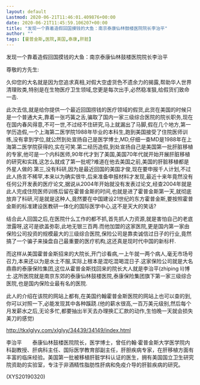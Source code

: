 ```yaml
---
layout: default
Lastmod: 2020-06-21T11:46:01.409876+00:00
date: 2020-06-21T11:45:59.106207+00:00
title: "发现一个靠着造假回国摸钱的大鱼：南京泰康仙林鼓楼医院院长李治平"
author: ""
tags: [霍普金斯,医院,美国,泰康,肝脏]
---
```


发现一个靠着造假回国摸钱的大鱼：南京泰康仙林鼓楼医院院长李治平

尊敬的方先生:

久仰您的大名就是因为您追求真相,对假大空虚货色不遗余力的揭露,帮助华人世界清理败类,特别是在生物医疗卫生领域,您更是每次出手,必然稳准狠,给假货们致命一击.

此次去信,就是给你提供一个最近回国捞钱的医疗领域的假货,此货在美国的时候只是一个普通大夫,靠着一张巧簧之舌,骗取了国内一家三级综合医院的院长职务,现在在国内春风得意,不可一世,不过经不住研究,马上就漏出了马脚,假在几个地方,第一学历造假,一个上海第二医学院1988年毕业的本科生,跑到美国接受了住院医师训练,没有拿到学位,就公然到处宣扬自己是医学博士,MD,仔细一查MD是1988年在上海第二医学院获得的,实在可笑.第二经历造假,到处宣扬自己是美国第一批肝脏移植的专家,他可是一个内科医师,90年代才到了美国,美国70年代就开始开展肝脏移植的研究和实践,这怎么就成了第一批呢?难道在他去美国之前,美国的肝脏移植都是外星人做的.第三,没有科研,因为是最近回国的美国才俊,现在要申报千人计划,不过此人扬言不稀罕,本来以为确实很牛,后来准备申报材料才发现,最近十来年竟然没有任何公开发表的医疗论文,据说从2004年开始就没有发表过论文,经查2004年就是此人完成住院医师训练后留在霍普金斯的时间,也就是进了霍普金斯第一天,就彻底放弃了科研,可是就是这种人,竟然要在中国建设21世纪的东方霍普金斯,要按照霍普金斯的标准建设医教研一体化的国际医学中心,这不是天大的笑话?

结合此人回国之后,在医院什么工作的都不抓,首先抓人力资源,就是害怕自己的老底泄露呀,这可是欲盖弥彰,此地无银三百两.而他加盟的这家医院,更是国内第一家由保险公司投资的规模最大的三级综合医院,保险公司是靠卖诚信过日子的行业,竟然搞了一个骗子来操盘自己最重要的医疗机构,这还真是现时代中国的新标杆.

而这样从美国霍普金斯招来的大院长,开门诊看病,一上午就一两个病人,毫无市场号召力,本来还以为是水土不服,实际上根本是混吃混喝混日子.这家保险公司就是大名鼎鼎的泰康保险集团,这位从霍普金斯找回来的院长大人就是李治平(zhiping li)博士.这所医院就是南京东郊的泰康仙林鼓楼医院,泰康保险集团旗下第一家三级综合医院,也是国内保险业最有名的医院.

此人的介绍在该院的网站上都有,在美国约翰霍普金斯医院的网站上也可以查的到,你可以对照一下,必能发现其中各种蹊跷.(他的薪水很高,一百万美元级别,然后每个月发薪水之后,无论多忙,都要抽出半天去办理换汇汇款的动作,生怕晚一天就会损失美刀的感觉)

http://tkxlglyy.com/xlglyy/34439/34149/index.html

李治平　　泰康仙林鼓楼医院院长，医学博士，曾任约翰·霍普金斯大学医学院内科副教授、肝病科主任、国际医学教育部副主任，肝胆疾病专家，在肝移植方面有丰富的临床经验。美国第一批被移植肝脏学科认证的医生，拥有美国国立卫生研究院资助的实验室，专注于非酒精性脂肪性肝病和免疫介导的肝脏疾病的研究。

(XYS20190320)

